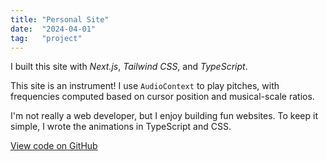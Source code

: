 ```yaml
---
title: "Personal Site"
date:  "2024-04-01"
tag:   "project"
---
```


I built this site with *Next.js*, *Tailwind CSS*, and *TypeScript*.

This site is an instrument! I use `AudioContext` to play pitches, with frequencies computed based on cursor position and musical-scale ratios.

I'm not really a web developer, but I enjoy building fun websites. To keep it simple, I wrote the animations in TypeScript and CSS.

[View code on GitHub](https://github.com/jun-simons/personal-site)
